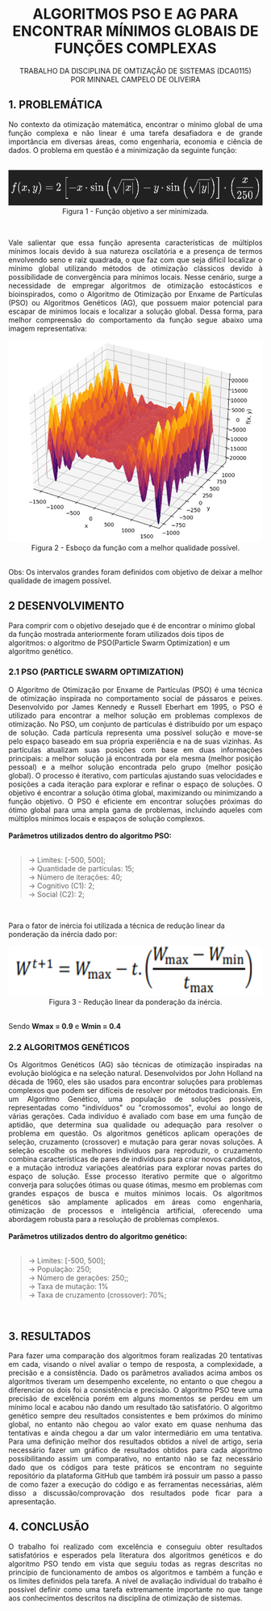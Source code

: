 <div align="center">


# ALGORITMOS PSO E AG PARA ENCONTRAR MÍNIMOS GLOBAIS DE FUNÇÕES COMPLEXAS

TRABALHO DA DISCIPLINA DE OMTIZAÇÃO DE SISTEMAS (DCA0115)</br>
POR MINNAEL CAMPELO DE OLIVEIRA 

</div>



## 1. PROBLEMÁTICA
<div style="text-align: justify;">
No contexto da otimização matemática, encontrar o mínimo global de uma função complexa e não linear é uma tarefa desafiadora e de grande importância em diversas áreas, como engenharia, economia e ciência de dados. O problema em questão é a minimização da seguinte função: </br></br> 

<div align="center">

<img src="https://raw.githubusercontent.com/Minnael/PSO/main/Imagens/figura1.png" width="550" height="70" alt="Descrição da Imagem" /></br> 
Figura 1 - Função objetivo a ser minimizada.
</div></br> 



Vale salientar que essa função apresenta características de múltiplos mínimos locais devido à sua natureza oscilatória e a presença de termos envolvendo seno e raiz quadrada, o que faz com que seja difícil localizar o mínimo global utilizando métodos de otimização clássicos devido à possibilidade de convergência para mínimos locais. Nesse cenário, surge a necessidade de empregar algoritmos de otimização estocásticos e bioinspirados, como o Algoritmo de Otimização por Enxame de Partículas (PSO) ou Algoritmos Genéticos (AG), que possuem maior potencial para escapar de mínimos locais e localizar a solução global. Dessa forma, para melhor compreensão do comportamento da função segue abaixo uma imagem representativa:

<div align="center">
<img src="Imagens/figura2.png" width="550" height="400" alt="Descrição da Imagem" /></br> 
Figura 2 - Esboço da função com a melhor qualidade possível.
</div></br> 

Obs: Os intervalos grandes foram definidos com objetivo de deixar a melhor qualidade de imagem possível.
</div>



## 2 DESENVOLVIMENTO
Para comprir com o objetivo desejado que é de encontrar o mínimo global da função mostrada anteriormente foram utilizados dois tipos de algoritmos: o algoritmo de PSO(Particle Swarm Optimization) e um algoritmo genético. 

### 2.1 PSO (PARTICLE SWARM OPTIMIZATION)
<div style="text-align: justify;">
O Algoritmo de Otimização por Enxame de Partículas (PSO) é uma técnica de otimização inspirada no comportamento social de pássaros e peixes. Desenvolvido por James Kennedy e Russell Eberhart em 1995, o PSO é utilizado para encontrar a melhor solução em problemas complexos de otimização. No PSO, um conjunto de partículas é distribuído por um espaço de solução. Cada partícula representa uma possível solução e move-se pelo espaço baseado em sua própria experiência e na de suas vizinhas. As partículas atualizam suas posições com base em duas informações principais: a melhor solução já encontrada por ela mesma (melhor posição pessoal) e a melhor solução encontrada pelo grupo (melhor posição global). O processo é iterativo, com partículas ajustando suas velocidades e posições a cada iteração para explorar e refinar o espaço de soluções. O objetivo é encontrar a solução ótima global, maximizando ou minimizando a função objetivo. O PSO é eficiente em encontrar soluções próximas do ótimo global para uma ampla gama de problemas, incluindo aqueles com múltiplos mínimos locais e espaços de solução complexos.
</div></br>
<strong>Parâmetros utilizados dentro do algoritmo PSO:</strong> </br></br><blockquote>
-> Limites: [-500, 500];</br>
-> Quantidade de partículas: 15; </br>
-> Número de iterações: 40; </br>
-> Cognitivo (C1): 2; </br>
-> Social (C2): 2; </br>
</blockquote></br>


Para o fator de inércia foi utilizada a técnica de redução linear da ponderação da inércia dado por:

<div align="center">
<img src="Imagens/figura3.png" width="550" height="100" alt="Descrição da Imagem" /></br> 
Figura 3 - Redução linear da ponderação da inércia.
</div></br> 

Sendo <strong>Wmax = 0.9</strong> e  <strong>Wmin = 0.4</strong> 


### 2.2 ALGORITMOS GENÉTICOS
<div style="text-align: justify;">
Os Algoritmos Genéticos (AG) são técnicas de otimização inspiradas na evolução biológica e na seleção natural. Desenvolvidos por John Holland na década de 1960, eles são usados para encontrar soluções para problemas complexos que podem ser difíceis de resolver por métodos tradicionais. Em um Algoritmo Genético, uma população de soluções possíveis, representadas como "indivíduos" ou "cromossomos", evolui ao longo de várias gerações. Cada indivíduo é avaliado com base em uma função de aptidão, que determina sua qualidade ou adequação para resolver o problema em questão.
Os algoritmos genéticos aplicam operações de seleção, cruzamento (crossover) e mutação para gerar novas soluções. A seleção escolhe os melhores indivíduos para reproduzir, o cruzamento combina características de pares de indivíduos para criar novos candidatos, e a mutação introduz variações aleatórias para explorar novas partes do espaço de solução. Esse processo iterativo permite que o algoritmo converja para soluções ótimas ou quase ótimas, mesmo em problemas com grandes espaços de busca e muitos mínimos locais. Os algoritmos genéticos são amplamente aplicados em áreas como engenharia, otimização de processos e inteligência artificial, oferecendo uma abordagem robusta para a resolução de problemas complexos.
</div></br>
<Strong>Parâmetros utilizados dentro do algoritmo genético:</Strong></br></br>
<blockquote>
-> Limites: [-500, 500];</br>
-> População: 250; </br>
-> Número de gerações: 250;; </br>
-> Taxa de mutação: 1% </br>
-> Taxa de cruzamento (crossover): 70%; </br>
</blockquote></br>

## 3. RESULTADOS
<div style="text-align: justify;">
Para fazer uma comparação dos algoritmos foram realizadas 20 tentativas em cada, visando o nível avaliar o tempo de resposta, a complexidade, a precisão e a consistência. Dado os parâmetros avaliados acima ambos os algoritmos tiveram um desempenho excelente, no entanto o que chegou a diferenciar os dois foi a consistência e precisão. O algoritmo PSO teve uma precisão de excelência porém em alguns momentos se perdeu em um mínimo local e acabou não dando um resultado tão satisfatório. O algoritmo genético sempre deu resultados consistentes e bem próximos do mínimo global, no entanto não chegou ao valor exato em quase nenhuma das tentativas e ainda chegou a dar um valor intermediário em uma tentativa.
Para uma definição melhor dos resultados obtidos a nível de artigo, seria necessário fazer um gráfico de resultados obtidos para cada algoritmo possibilitando assim um comparativo, no entanto não se faz necessário dado que os códigos para teste práticos se encontram no seguinte repositório da plataforma GitHub que também irá possuir um passo a passo de como fazer a execução do código e as ferramentas necessárias, além disso a discussão/comprovação dos resultados pode ficar para a apresentação.
</div>


## 4. CONCLUSÃO
<div style="text-align: justify;">
O trabalho foi realizado com excelência e conseguiu obter resultados satisfatórios e esperados pela literatura dos algoritmos genéticos e do algoritmo PSO tendo em vista que seguiu todas as regras descritas no princípio de funcionamento de ambos os algoritmos e também a função e os limites definidos pela tarefa. A nível de avaliação individual do trabalho é possível definir como uma tarefa extremamente importante no que tange aos conhecimentos descritos na disciplina de otimização de sistemas.

